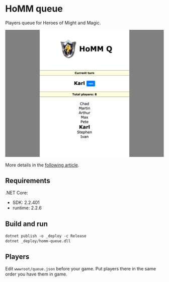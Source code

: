 # HoMM queue

Players queue for Heroes of Might and Magic.

![HoMM queue](/screenshot.png?raw=true "HoMM queue")

More details in the [following article](https://retifrav.github.io/blog/2019/09/21/homm-queue/).

## Requirements

.NET Core:

- SDK: 2.2.401
- runtime: 2.2.6

## Build and run

```
dotnet publish -o _deploy -c Release
dotnet _deploy/homm-queue.dll
```

## Players

Edit `wwwroot/queue.json` before your game. Put players there in the same order you have them in game.
